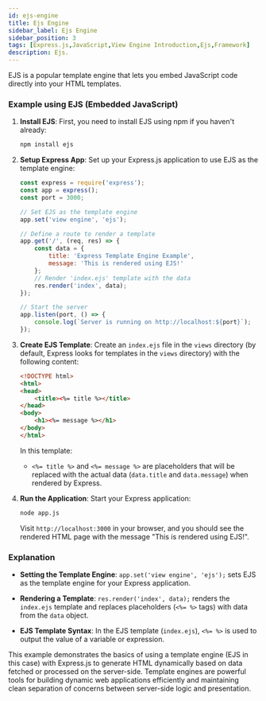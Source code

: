 ```yaml
---
id: ejs-engine
title: Ejs Engine
sidebar_label: Ejs Engine
sidebar_position: 3
tags: [Express.js,JavaScript,View Engine Introduction,Ejs,Framework]
description: Ejs.
---
```


EJS is a popular template engine that lets you embed JavaScript code directly into your HTML templates.

### Example using EJS (Embedded JavaScript)

1. **Install EJS**: First, you need to install EJS using npm if you haven't already:

   ```bash
   npm install ejs
   ```

2. **Setup Express App**: Set up your Express.js application to use EJS as the template engine:

   ```javascript
   const express = require('express');
   const app = express();
   const port = 3000;

   // Set EJS as the template engine
   app.set('view engine', 'ejs');

   // Define a route to render a template
   app.get('/', (req, res) => {
       const data = {
           title: 'Express Template Engine Example',
           message: 'This is rendered using EJS!'
       };
       // Render 'index.ejs' template with the data
       res.render('index', data);
   });

   // Start the server
   app.listen(port, () => {
       console.log(`Server is running on http://localhost:${port}`);
   });
   ```

3. **Create EJS Template**: Create an `index.ejs` file in the `views` directory (by default, Express looks for templates in the `views` directory) with the following content:

   ```html
   <!DOCTYPE html>
   <html>
   <head>
       <title><%= title %></title>
   </head>
   <body>
       <h1><%= message %></h1>
   </body>
   </html>
   ```

   In this template:
   - `<%= title %>` and `<%= message %>` are placeholders that will be replaced with the actual data (`data.title` and `data.message`) when rendered by Express.

4. **Run the Application**: Start your Express application:

   ```bash
   node app.js
   ```

   Visit `http://localhost:3000` in your browser, and you should see the rendered HTML page with the message "This is rendered using EJS!".

### Explanation

- **Setting the Template Engine**: `app.set('view engine', 'ejs');` sets EJS as the template engine for your Express application.
  
- **Rendering a Template**: `res.render('index', data);` renders the `index.ejs` template and replaces placeholders (`<%= %>` tags) with data from the `data` object.
  
- **EJS Template Syntax**: In the EJS template (`index.ejs`), `<%= %>` is used to output the value of a variable or expression.

This example demonstrates the basics of using a template engine (EJS in this case) with Express.js to generate HTML dynamically based on data fetched or processed on the server-side. Template engines are powerful tools for building dynamic web applications efficiently and maintaining clean separation of concerns between server-side logic and presentation.